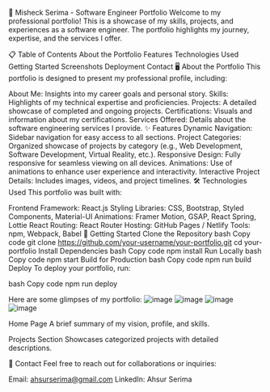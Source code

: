🌟 Misheck Serima - Software Engineer Portfolio
Welcome to my professional portfolio! This is a showcase of my skills, projects, and experiences as a software engineer. The portfolio highlights my journey, expertise, and the services I offer.

📋 Table of Contents
About the Portfolio
Features
Technologies Used
Getting Started
Screenshots
Deployment
Contact
🖥️ About the Portfolio
This portfolio is designed to present my professional profile, including:

About Me: Insights into my career goals and personal story.
Skills: Highlights of my technical expertise and proficiencies.
Projects: A detailed showcase of completed and ongoing projects.
Certifications: Visuals and information about my certifications.
Services Offered: Details about the software engineering services I provide.
✨ Features
Dynamic Navigation: Sidebar navigation for easy access to all sections.
Project Categories: Organized showcase of projects by category (e.g., Web Development, Software Development, Virtual Reality, etc.).
Responsive Design: Fully responsive for seamless viewing on all devices.
Animations: Use of animations to enhance user experience and interactivity.
Interactive Project Details: Includes images, videos, and project timelines.
🛠️ Technologies Used
This portfolio was built with:

Frontend Framework: React.js
Styling Libraries: CSS, Bootstrap, Styled Components, Material-UI
Animations: Framer Motion, GSAP, React Spring, Lottie React
Routing: React Router
Hosting: GitHub Pages / Netlify
Tools: npm, Webpack, Babel
🚀 Getting Started
Clone the Repository
bash
Copy code
git clone https://github.com/your-username/your-portfolio.git
cd your-portfolio
Install Dependencies
bash
Copy code
npm install
Run Locally
bash
Copy code
npm start
Build for Production
bash
Copy code
npm run build
Deploy
To deploy your portfolio, run:

bash
Copy code
npm run deploy



Here are some glimpses of my portfolio:
![image](https://github.com/user-attachments/assets/e3acd41c-c219-4696-b9c8-9f21a8866514)
![image](https://github.com/user-attachments/assets/d0cad42c-1e3b-4a17-b382-ed2d74fed651)
![image](https://github.com/user-attachments/assets/c4e49326-ad09-4328-b903-562aa3370279)
![image](https://github.com/user-attachments/assets/d56d0547-70e8-4a41-89f3-570fee511515)




Home Page
A brief summary of my vision, profile, and skills.

Projects Section
Showcases categorized projects with detailed descriptions.

📧 Contact
Feel free to reach out for collaborations or inquiries:

Email: ahsurserima@gmail.com
LinkedIn: Ahsur Serima

